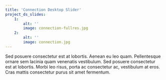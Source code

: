 ```yaml
---
title: 'Connection Desktop Slider'
project_ds_slides:
    1:
        alt: ''
        image: connection-fullres.jpg
    2:
        alt: ''
        image: connection.jpg
---
```


Sed posuere consectetur est at lobortis. Aenean eu leo quam. Pellentesque ornare sem lacinia quam venenatis vestibulum. Sed posuere consectetur est at lobortis. Morbi leo risus, porta ac consectetur ac, vestibulum at eros. Cras mattis consectetur purus sit amet fermentum.